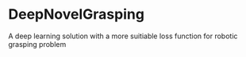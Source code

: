 # DeepNovelGrasping
A deep learning solution with a more suitiable loss function for robotic grasping problem
